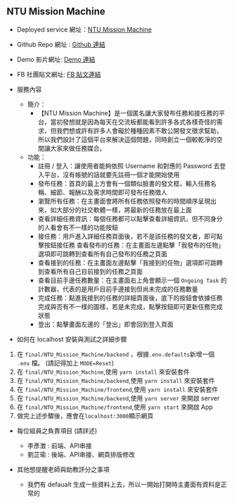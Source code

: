## NTU Mission Machine
- Deployed service 網址：[NTU Mission Machine](https://ntu-mission-machine-production.up.railway.app/)

- Github Repo 網址 : [Github 連結](https://github.com/yclee6262/wp1111/tree/main/final)

- Demo 影片網址: [Demo 連結](https://drive.google.com/file/d/1nRk1ngi2AY7hbtWIPqZR8g4X6HqAqFdw/view?usp=sharing)
- FB 社團貼文網址: [FB 貼文連結](https://www.facebook.com/groups/NTURicWebProg/permalink/1828600490821196/)
- 服務內容
    - 簡介：
        - 【NTU Mission Machine】是一個匿名讓大家發布任務和接任務的平台，當初發想就是因為每天在交流板都能看到許多各式各樣奇怪的需求，但我們想或許有許多人會礙於種種因素不敢公開發文徵求幫助，所以我們設計了這個平台來解決這個問題，同時創立一個較乾淨的空間讓大家來做任務媒合。
    - 功能：
        - 註冊 / 登入：讓使用者能夠依照 Username 和對應的 Password 去登入平台，沒有帳號的話就要先註冊一個才能開始使用
        - 發布任務：首頁的最上方會有一個類似臉書的發文框，輸入任務名稱、細節、報酬以及需求時間即可發布任務徵人
        - 瀏覽所有任務：在主畫面會將所有任務依照發布的時間順序呈現出來，如大部分的社交軟體一樣，將最新的任務放在最上面
        - 查看詳細任務資訊：每個任務都可以點擊查看詳細資訊，但不同身分的人看會有不一樣的功能按鈕
        - 接任務：用戶進入詳細任務頁面後，若不是該任務的發文者，即可點擊按鈕接任務
查看發布的任務：在主畫面左邊點擊「我發布的任物」選項即可跳轉到查看所有自己發布的任務之頁面
        - 查看接到的任務：在主畫面左邊點擊「我接到的任物」選項即可跳轉到查看所有自己目前接到的任務之頁面
        - 查看目前手邊任務數量：在主畫面右上角會顯示一個 `Ongoing Task` 的計數器，代表的是用戶目前手邊接到但尚未完成的任務數量
        - 完成任務：點進我接到的任務的詳細頁面後，底下的按鈕會依據任務完成與否有不一樣的圖樣，若是未完成，點擊按鈕即可更新任務完成狀態
        - 登出：點擊畫面左邊的「登出」即會回到登入頁面

- 如何在 localhost 安裝與測試之詳細步驟
1. 在 `final/NTU_Mission_Machine/backend` ，根據`.env.defaults`新增一個 `.env` 檔。 (請記得加上 `MODE=Reset`)
1. 在 `final/NTU_Mission_Machine`,使用 `yarn install` 來安裝套件
1. 在 `final/NTU_Mission_Machine/backend`,使用 `yarn install` 來安裝套件
1. 在 `final/NTU_Mission_Machine/frontend`,使用 `yarn install` 來安裝套件
1. 在 `final/NTU_Mission_Machine/backend`,使用 `yarn server` 來開啟 server
1. 在 `final/NTU_Mission_Machine/frontend`,使用 `yarn start` 來開啟 App
1. 做完上述步驟後，應會在`localhost:3000`顯示網頁

- 每位組員之負責項目 (請詳述)
    - 李彥澂 : 前端、API串接
    - 劉芷瑜 : 後端、API串接、網頁排版修改

- 其他想提醒老師與助教評分之事項
    - 我們有 defaualt 生成一些資料上去，所以一開始打開時主畫面有資料是正常的
